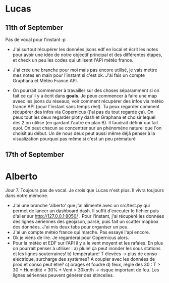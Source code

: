 # Lucas

## 11th of September

Pas de vocal pour l'instant :p

- J'ai surtout récupérer les données jsons edf en local et écrit les notes pour avoir une idée de notre objectif principal et des différentes étapes, et check un peu les codes qui utilisent l'API météo france.

- J'ai crée une branche pour moi mais pas encore utilisé, je vais mettre mes notes en main pour l'instant si c'est ok. J'ai fais un compte Graphana et Météo France API.

- On pourrait commencer à travailler sur des choses séparamment si on fait ce qu'il y a écrit dans **goals**.
   Je peux commencer à faire une map aveec les jsons du réseaux, voir comment récupérer des infos via météo france API (pour l'instant sans temps réel). Tu peux regarder comment récupérer des infos via Copernicus (j'ai pas du tout regardé ça). 
  On peux tout les deux regarder plotly dash et Graphana et choisir lequel des 2 on utilise (en gardant l'autre en plan B). 
  Il faudrait définir qui fait quoi. On peut chacun se concentrer sur un phénomène naturel que l'on choisit au début. Un de nous deux peut aussi même déjà penser à la visualization pourquoi pas même si c'est un peu prématuré 

## 17th of September
# Alberto
Jour 7. Toujours pas de vocal. Je crois que Lucas n'est plus. Il vivra toujours dans notre mémoire.

- J'ai une branche 'alberto' que j'ai alimenté avec un src/test.py qui permet de lancer un dashboard dash. Il suffit d'executer le fichier puis d'aller sur http://127.0.0.1:8050/ . Pour l'instant, j'ai récupèré les données des lignes aériennes des geojason, parsé, puis fait un scatter mapbox des données. J'ai mis deux tabs pour organiser un peu.
- J'ai un compte météo france qui marche. Pas essayé l'api encore.
- Ok je viens de lire. Je regarderai pour Copernicus alors.
- Pour la météo et EDF sur l'API il y a le vent moyent et les rafales. En plus on pourrait penser à utiliser :
a) pluie! ça peut inonder les sous stations et les lignes souterraines!
b) température! T élevées -> plus de conso electrique, surcharge des systèmes? A coupler avec les données de prod et conso peut être?
c) orages et foudre
d) feux, règle des 30 : T > 30 + Humidité < 30% + Vent > 30km/h -> risque important de feu. Les lignes aériennes peuvent générer des étincelles.
